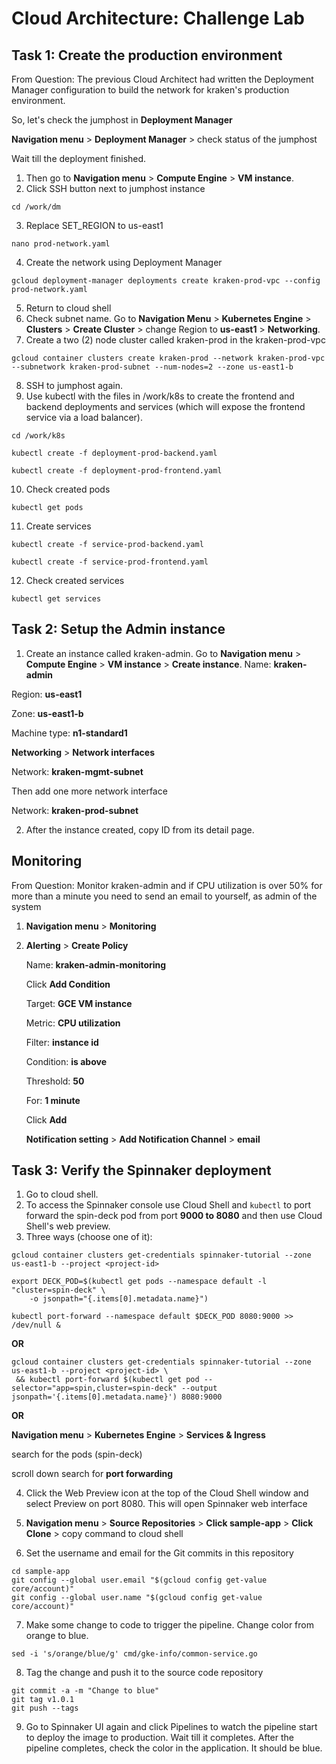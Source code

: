 # Cloud Architecture: Challenge Lab
## Task 1: Create the production environment
From Question: The previous Cloud Architect had written the Deployment Manager configuration to build the network for kraken's production environment.

So, let's check the jumphost in **Deployment Manager**

**Navigation menu** > **Deployment Manager** > check status of the jumphost

Wait till the deployment finished. 

1. Then go to **Navigation menu** > **Compute Engine** > **VM instance**.
2. Click SSH button next to jumphost instance
```
cd /work/dm
```
3. Replace SET_REGION to us-east1
```
nano prod-network.yaml
```
4. Create the network using Deployment Manager
```
gcloud deployment-manager deployments create kraken-prod-vpc --config prod-network.yaml
```
5. Return to cloud shell
6. Check subnet name. Go to **Navigation Menu** > **Kubernetes Engine** > **Clusters** > **Create Cluster** > change Region to **us-east1** > **Networking**.
7. Create a two (2) node cluster called kraken-prod in the kraken-prod-vpc
```
gcloud container clusters create kraken-prod --network kraken-prod-vpc --subnetwork kraken-prod-subnet --num-nodes=2 --zone us-east1-b
```
8. SSH to jumphost again.
9. Use kubectl with the files in /work/k8s to create the frontend and backend deployments and services (which will expose the frontend service via a load balancer).
```
cd /work/k8s
```
```
kubectl create -f deployment-prod-backend.yaml
```
```
kubectl create -f deployment-prod-frontend.yaml
```
10. Check created pods
```
kubectl get pods
```
11. Create services
```
kubectl create -f service-prod-backend.yaml
```
```
kubectl create -f service-prod-frontend.yaml
```
12. Check created services
```
kubectl get services
```
## Task 2: Setup the Admin instance
1. Create an instance called kraken-admin. Go to **Navigation menu** > **Compute Engine** > **VM instance** > **Create instance**.
  Name: **kraken-admin**

  Region: **us-east1**

  Zone: **us-east1-b**

  Machine type: **n1-standard1**

  **Networking** > **Network interfaces**

  Network: **kraken-mgmt-subnet**

  Then add one more network interface

  Network: **kraken-prod-subnet**

2. After the instance created, copy ID from its detail page.
## Monitoring
From Question: Monitor kraken-admin and if CPU utilization is over 50% for more than a minute you need to send an email to yourself, as admin of the system
1. **Navigation menu** > **Monitoring**
2. **Alerting** > **Create Policy**
    
    Name: **kraken-admin-monitoring**
 
    Click **Add Condition**

    Target: **GCE VM instance**

    Metric: **CPU utilization**

    Filter: **instance id**

    Condition: **is above**

    Threshold: **50**

    For: **1 minute**

    Click **Add**

    **Notification setting** > **Add Notification Channel** > **email**

## Task 3: Verify the Spinnaker deployment
1. Go to cloud shell.
2. To access the Spinnaker console use Cloud Shell and `kubectl` to port forward the spin-deck pod from port **9000 to 8080** and then use Cloud Shell's web preview.
3. Three ways (choose one of it):
```
gcloud container clusters get-credentials spinnaker-tutorial --zone us-east1-b --project <project-id>
```
```
export DECK_POD=$(kubectl get pods --namespace default -l "cluster=spin-deck" \
    -o jsonpath="{.items[0].metadata.name}")
```
```
kubectl port-forward --namespace default $DECK_POD 8080:9000 >> /dev/null &
```
**OR**
```
gcloud container clusters get-credentials spinnaker-tutorial --zone us-east1-b --project <project-id> \
 && kubectl port-forward $(kubectl get pod --selector="app=spin,cluster=spin-deck" --output jsonpath='{.items[0].metadata.name}') 8080:9000
```
**OR**

**Navigation menu** > **Kubernetes Engine** > **Services & Ingress**

search for the pods (spin-deck)

scroll down search for **port forwarding**

4. Click the Web Preview icon at the top of the Cloud Shell window and select Preview on port 8080. This will open Spinnaker web interface

5. **Navigation menu** > **Source Repositories** > **Click sample-app** > **Click Clone** > copy command to cloud shell

6. Set the username and email for the Git commits in this repository
```
cd sample-app
git config --global user.email "$(gcloud config get-value core/account)"
git config --global user.name "$(gcloud config get-value core/account)"
```
7. Make some change to code to trigger the pipeline. Change color from orange to blue.
```
sed -i 's/orange/blue/g' cmd/gke-info/common-service.go
```
8. Tag the change and push it to the source code repository
```
git commit -a -m "Change to blue"
git tag v1.0.1
git push --tags
```
9. Go to Spinnaker UI again and click Pipelines to watch the pipeline start to deploy the image to production. Wait till it completes. After the pipeline completes, check the color in the application. It should be blue.
